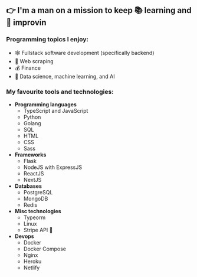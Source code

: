 ## 👉 I'm a man on a mission to keep 📚 learning and 🦾 improvin

### Programming topics I enjoy:
 - 🕸️ Fullstack software development (specifically backend)
 - 🤖 Web scraping
 - 💰 Finance
 - 🧠 Data science, machine learning, and AI

### My favourite tools and technologies:
 - **Programming languages**
   - TypeScript and JavaScript
   - Python
   - Golang
   - SQL
   - HTML
   - CSS
   - Sass
 - **Frameworks**
   - Flask
   - NodeJS with ExpressJS
   - ReactJS
   - NextJS
 - **Databases**
   - PostgreSQL
   - MongoDB
   - Redis
 - **Misc technologies**
   - Typeorm
   - Linux
   - Stripe API 🧡
 - **Devops**
   - Docker
   - Docker Compose
   - Nginx
   - Heroku
   - Netlify
